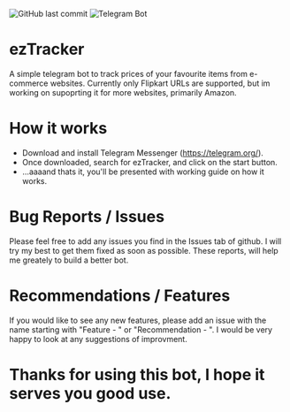 <img alt="GitHub last commit" src="https://badgen.net/github/last-commit/chaitanya-jvnm/ezTracker?color=3399ff"> <img alt="Telegram Bot" src="https://badgen.net/badge/icon/telegram?icon=telegram&label">

# ezTracker
A simple telegram bot to track prices of your favourite items from e-commerce websites.
Currently only Flipkart URLs are supported, but im working on supoprting it for more websites, primarily Amazon.

# How it works
 - Download and install Telegram Messenger (https://telegram.org/).
 - Once downloaded, search for ezTracker, and click on the start button.
 - ...aaaand thats it, you'll be presented with  working guide on how it works.

# Bug Reports / Issues
Please feel free to add any issues you find in the Issues tab of github. I will try my best to get them fixed as soon as possible.
These reports, will help me greately to build a better bot.

# Recommendations / Features
If you would like to see any new features, please add an issue with the name starting with "Feature - " or "Recommendation - ".
I would be very happy to look at any suggestions of improvment.

# Thanks for using this bot, I hope it serves you good use.